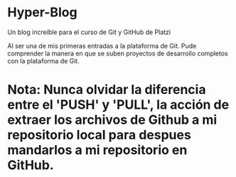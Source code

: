# Hyper-Blog
Un blog increíble para el curso de Git y GitHub de Platzi

Al ser una de mis primeras entradas a la plataforma de Git. Pude comprender la manera en que se suben proyectos de desarrollo completos con la plataforma de Git. 

# Nota: Nunca olvidar la diferencia entre el 'PUSH' y 'PULL', la acción de extraer los archivos de Github a mi repositorio local para despues mandarlos a mi repositorio en GitHub.
